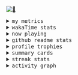 [![🐙](https://hits.seeyoufarm.com/api/count/incr/badge.svg?url=https%3A%2F%2Fgithub.com%2Fktnkk%2Fhit-counter&count_bg=%23070707&title_bg=%23070707&icon=&icon_color=%23E7E7E7&title=visitors&edge_flat=true)](https://hits.seeyoufarm.com)

<details>
  <summary> <samp>my metrics</samp></summary>
  
  <br>
  
 ![🐳](https://github.com/kkhys/kkhys/blob/main/github-metrics.svg)
  
  ***
</details>

<details>
  <summary> <samp>wakaTime stats</samp></summary>
  
  <br>
  
<!--START_SECTION:waka-->
![Code Time](http://img.shields.io/badge/Code%20Time-4%2C011%20hrs%2035%20mins-blue)

**🐱 My GitHub Data** 

> 📦 5.1 MB Used in GitHub's Storage 
 > 
> 💼 Opted to Hire
 > 
> 📜 9 Public Repositories 
 > 
> 🔑 23 Private Repositories 
 > 
**I'm an Early 🐤** 

```text
🌞 Morning                7476 commits        ███████░░░░░░░░░░░░░░░░░░   29.32 % 
🌆 Daytime                5927 commits        ██████░░░░░░░░░░░░░░░░░░░   23.24 % 
🌃 Evening                10031 commits       ██████████░░░░░░░░░░░░░░░   39.34 % 
🌙 Night                  2064 commits        ██░░░░░░░░░░░░░░░░░░░░░░░   08.09 % 
```
📅 **I'm Most Productive on Sunday** 

```text
Monday                   3400 commits        ███░░░░░░░░░░░░░░░░░░░░░░   13.33 % 
Tuesday                  3667 commits        ████░░░░░░░░░░░░░░░░░░░░░   14.38 % 
Wednesday                3503 commits        ███░░░░░░░░░░░░░░░░░░░░░░   13.74 % 
Thursday                 3450 commits        ███░░░░░░░░░░░░░░░░░░░░░░   13.53 % 
Friday                   3630 commits        ████░░░░░░░░░░░░░░░░░░░░░   14.24 % 
Saturday                 3589 commits        ████░░░░░░░░░░░░░░░░░░░░░   14.08 % 
Sunday                   4259 commits        ████░░░░░░░░░░░░░░░░░░░░░   16.70 % 
```


📊 **This Week I Spent My Time On** 

```text
🕑︎ Time Zone: Asia/Tokyo

💬 Programming Languages: 
Other                    44 hrs 40 mins      ████████████████░░░░░░░░░   62.57 % 
Java                     11 hrs 46 mins      ████░░░░░░░░░░░░░░░░░░░░░   16.50 % 
TypeScript               6 hrs 46 mins       ██░░░░░░░░░░░░░░░░░░░░░░░   09.49 % 
HTML                     3 hrs 47 mins       █░░░░░░░░░░░░░░░░░░░░░░░░   05.30 % 
Play2                    1 hr 46 mins        █░░░░░░░░░░░░░░░░░░░░░░░░   02.49 % 

🔥 Editors: 
Chrome                   44 hrs 47 mins      ████████████████░░░░░░░░░   62.73 % 
IntelliJ IDEA            17 hrs 21 mins      ██████░░░░░░░░░░░░░░░░░░░   24.31 % 
WebStorm                 7 hrs 51 mins       ███░░░░░░░░░░░░░░░░░░░░░░   11.00 % 
Intellijidea             1 hr 23 mins        ░░░░░░░░░░░░░░░░░░░░░░░░░   01.94 % 
DataGrip                 0 secs              ░░░░░░░░░░░░░░░░░░░░░░░░░   00.02 % 

💻 Operating System: 
Mac                      71 hrs 23 mins      █████████████████████████   100.00 % 
```


 Last Updated on 2024/07/04 18:39:10 UTC
<!--END_SECTION:waka-->
  
  ***
</details>


<details>
  <summary> <samp>now playing</samp></summary>
  
  <br>
 
 [![🐟](https://spotify-github-profile.vercel.app/api/view?uid=31ryofms4dnv7mrohhepo4c4zgqu&cover_image=true&theme=default&show_offline=false&background_color=121212&bar_color=53b14f&bar_color_cover=false)](https://open.spotify.com/user/31ryofms4dnv7mrohhepo4c4zgqu)
  
  ***
</details>

<details>
  <summary> <samp>github readme stats</samp></summary>
  
  <br>
  
 <p align="left"> 
  <img alt="🐠" src="https://github-readme-stats.vercel.app/api?username=kkhys&count_private=true&show_icons=true&theme=dark&include_all_commits=true" />
  <img alt="🐟" src="https://github-readme-stats.vercel.app/api/top-langs/?username=kkhys&layout=compact&theme=dark&langs_count=10&hide=HTML,CSS,SCSS" />
</p>
  
  ***
</details>

<details>
  <summary> <samp>profile trophies</samp></summary>
  
  <br>
  
  [![🐬](https://github-profile-trophy.vercel.app/?username=kkhys&rank=SECRET,SSS,SS,S,AAA,AA,A&theme=darkhub&row=1&margin-w=10&no-bg=true)](https://github.com/ryo-ma/github-profile-trophy)
  
  ***
</details>

<details>
  <summary> <samp>summary cards</samp></summary>
  
  <br>
  
  ![🐋](https://github-profile-summary-cards.vercel.app/api/cards/profile-details?username=kkhys&theme=github_dark)
  ![🦑](https://github-profile-summary-cards.vercel.app/api/cards/repos-per-language?username=kkhys&theme=github_dark)
  ![🦭](https://github-profile-summary-cards.vercel.app/api/cards/most-commit-language?username=kkhys&theme=github_dark)
  ![🦀](https://github-profile-summary-cards.vercel.app/api/cards/stats?username=kkhys&theme=github_dark)
  ![🦈](https://github-profile-summary-cards.vercel.app/api/cards/productive-time?username=kkhys&theme=github_dark)
  
  ***
</details>

<details>
  <summary> <samp>streak stats</samp></summary>
  
  <br>
  
  [![🐠](http://github-readme-streak-stats.herokuapp.com?user=kkhys&theme=dark)](https://git.io/streak-stats)
  
  ***
</details>

<details>
  <summary> <samp>activity graph</samp></summary>
  
  <br>
  
  [![🐡](https://github-readme-activity-graph.vercel.app/graph?username=kkhys&theme=xcode)](https://github.com/ashutosh00710/github-readme-activity-graph)
  
  ***
</details>
